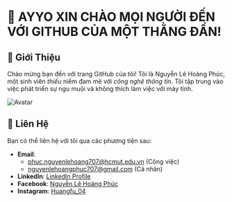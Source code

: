 # 👋 AYYO XIN CHÀO MỌI NGƯỜI ĐẾN VỚI GITHUB CỦA MỘT THẰNG ĐẦN!

## 📝 Giới Thiệu
Chào mừng bạn đến với trang GitHub của tôi! Tôi là Nguyễn Lê Hoàng Phúc, một sinh viên *thiếu* niềm đam mê với *công nghệ thông tin*. Tôi tập trung vào việc phát triển sự ngu muội và không thích làm việc với máy tính.

![Avatar](https://example.com/avatar.png) <!-- Thay URL bằng đường dẫn đến hình ảnh của bạn -->

## 💬 Liên Hệ
Bạn có thể liên hệ với tôi qua các phương tiện sau:

- **Email**:
  + [phuc.nguyenlehoang707@hcmut.edu.vn](mailto:phuc.nguyenlehoang707@hcmut.edu.vn) (Công việc)
  + [nguyenlehoangphuc707@gmail.com](mailto:nguyenlehoangphuc707@gmail.com) (Cá nhân)
- **LinkedIn**: [LinkedIn Profile](https://www.linkedin.com/in/your-profile)
- **Facebook**: [Nguyễn Lê Hoàng Phúc](https://www.facebook.com/profile.php?id=100036869183564)
- **Instagram**: [Huangfu_04](https://www.instagram.com/huangfu_04/)

